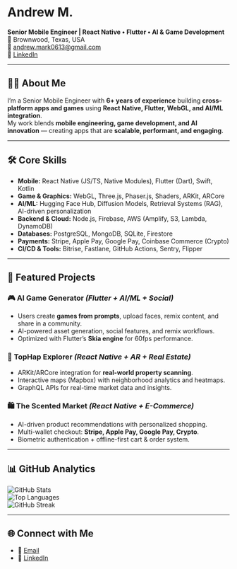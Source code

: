 # Andrew M.  

**Senior Mobile Engineer | React Native • Flutter • AI & Game Development**  
📍 Brownwood, Texas, USA  
📧 [andrew.mark0613@gmail.com](mailto:andrew.mark0613@gmail.com)  
🔗 [LinkedIn](https://www.linkedin.com/in/andrew-mark-mccloskey)  

---

## 👨‍💻 About Me  
I’m a Senior Mobile Engineer with **6+ years of experience** building **cross-platform apps and games** using **React Native, Flutter, WebGL, and AI/ML integration**.  
My work blends **mobile engineering, game development, and AI innovation** — creating apps that are **scalable, performant, and engaging**.  

---

## 🛠️ Core Skills  
- **Mobile:** React Native (JS/TS, Native Modules), Flutter (Dart), Swift, Kotlin  
- **Game & Graphics:** WebGL, Three.js, Phaser.js, Shaders, ARKit, ARCore  
- **AI/ML:** Hugging Face Hub, Diffusion Models, Retrieval Systems (RAG), AI-driven personalization  
- **Backend & Cloud:** Node.js, Firebase, AWS (Amplify, S3, Lambda, DynamoDB)  
- **Databases:** PostgreSQL, MongoDB, SQLite, Firestore  
- **Payments:** Stripe, Apple Pay, Google Pay, Coinbase Commerce (Crypto)  
- **CI/CD & Tools:** Bitrise, Fastlane, GitHub Actions, Sentry, Flipper  

---

## 🚀 Featured Projects  

### 🎮 **AI Game Generator** *(Flutter + AI/ML + Social)*  
- Users create **games from prompts**, upload faces, remix content, and share in a community.  
- AI-powered asset generation, social features, and remix workflows.  
- Optimized with Flutter’s **Skia engine** for 60fps performance.  

### 🏡 **TopHap Explorer** *(React Native + AR + Real Estate)*  
- ARKit/ARCore integration for **real-world property scanning**.  
- Interactive maps (Mapbox) with neighborhood analytics and heatmaps.  
- GraphQL APIs for real-time market data and insights.  

### 🛍️ **The Scented Market** *(React Native + E-Commerce)*  
- AI-driven product recommendations with personalized shopping.  
- Multi-wallet checkout: **Stripe, Apple Pay, Google Pay, Crypto**.  
- Biometric authentication + offline-first cart & order system.  

---

## 📊 GitHub Analytics  

![GitHub Stats](https://github-readme-stats.vercel.app/api?username=YOUR_USERNAME&show_icons=true&theme=tokyonight)  
![Top Languages](https://github-readme-stats.vercel.app/api/top-langs/?username=YOUR_USERNAME&layout=compact&theme=tokyonight)  
![GitHub Streak](https://github-readme-streak-stats.herokuapp.com/?user=YOUR_USERNAME&theme=tokyonight)  

---

## 🌐 Connect with Me  
- 📧 [Email](mailto:andrew.mark0613@gmail.com)  
- 💼 [LinkedIn](https://www.linkedin.com/in/andrew-mark-mccloskey)  
